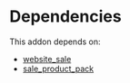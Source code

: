 # Dependencies

This addon depends on:

- [website_sale](https://github.com/bringout/oca-ocb-sale)
- [sale_product_pack](https://github.com/bringout/oca-technical)
